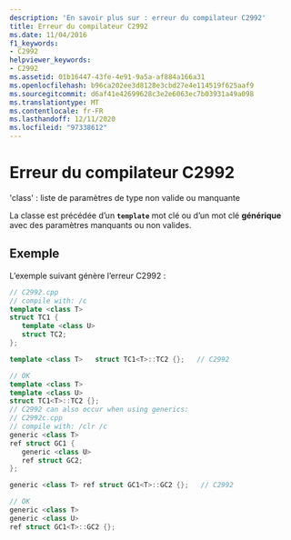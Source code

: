```yaml
---
description: 'En savoir plus sur : erreur du compilateur C2992'
title: Erreur du compilateur C2992
ms.date: 11/04/2016
f1_keywords:
- C2992
helpviewer_keywords:
- C2992
ms.assetid: 01b16447-43fe-4e91-9a5a-af884a166a31
ms.openlocfilehash: b96ca202ee3d8128e3cbd27e4e114519f625aaf9
ms.sourcegitcommit: d6af41e42699628c3e2e6063ec7b03931a49a098
ms.translationtype: MT
ms.contentlocale: fr-FR
ms.lasthandoff: 12/11/2020
ms.locfileid: "97338612"
---
```

# <a name="compiler-error-c2992"></a>Erreur du compilateur C2992

'class' : liste de paramètres de type non valide ou manquante

La classe est précédée d’un **`template`** mot clé ou d’un mot clé **générique** avec des paramètres manquants ou non valides.

## <a name="example"></a>Exemple

L’exemple suivant génère l’erreur C2992 :

```cpp
// C2992.cpp
// compile with: /c
template <class T>
struct TC1 {
   template <class U>
   struct TC2;
};

template <class T>   struct TC1<T>::TC2 {};   // C2992

// OK
template <class T>
template <class U>
struct TC1<T>::TC2 {};
// C2992 can also occur when using generics:
// C2992c.cpp
// compile with: /clr /c
generic <class T>
ref struct GC1 {
   generic <class U>
   ref struct GC2;
};

generic <class T> ref struct GC1<T>::GC2 {};   // C2992

// OK
generic <class T>
generic <class U>
ref struct GC1<T>::GC2 {};
```
